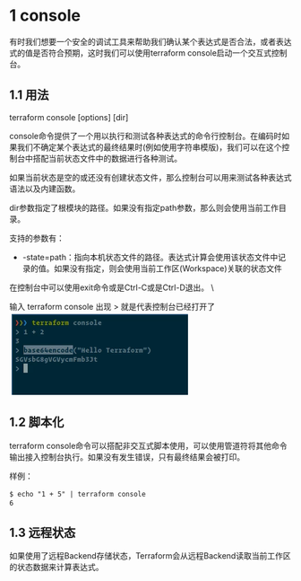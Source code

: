 
# 1 console

有时我们想要一个安全的调试工具来帮助我们确认某个表达式是否合法，或者表达式的值是否符合预期，这时我们可以使用terraform console启动一个交互式控制台。

## 1.1 用法

terraform console [options] [dir]

console命令提供了一个用以执行和测试各种表达式的命令行控制台。在编码时如果我们不确定某个表达式的最终结果时(例如使用字符串模版)，我们可以在这个控制台中搭配当前状态文件中的数据进行各种测试。

如果当前状态是空的或还没有创建状态文件，那么控制台可以用来测试各种表达式语法以及内建函数。

dir参数指定了根模块的路径。如果没有指定path参数，那么则会使用当前工作目录。

支持的参数有：
- -state=path：指向本机状态文件的路径。表达式计算会使用该状态文件中记录的值。如果没有指定，则会使用当前工作区(Workspace)关联的状态文件

在控制台中可以使用exit命令或是Ctrl-C或是Ctrl-D退出。
\

输入 terraform console 出现 > 就是代表控制台已经打开了 
![](image/Pasted%20image%2020231118171908.png)

## 1.2 脚本化

terraform console命令可以搭配非交互式脚本使用，可以使用管道符将其他命令输出接入控制台执行。如果没有发生错误，只有最终结果会被打印。

样例：

```
$ echo "1 + 5" | terraform console
6
```

## 1.3 远程状态

如果使用了远程Backend存储状态，Terraform会从远程Backend读取当前工作区的状态数据来计算表达式。

